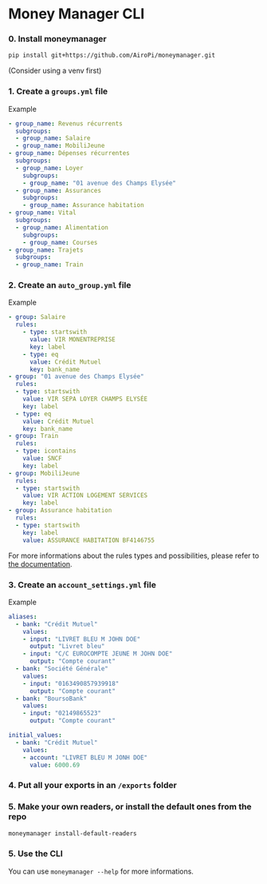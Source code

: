 # Money Manager CLI

### 0. Install moneymanager

```bash
pip install git+https://github.com/AiroPi/moneymanager.git
```
(Consider using a venv first)

### 1. Create a `groups.yml` file

Example
```yml
- group_name: Revenus récurrents
  subgroups:
  - group_name: Salaire
  - group_name: MobiliJeune
- group_name: Dépenses récurrentes
  subgroups:
  - group_name: Loyer
    subgroups:
    - group_name: "01 avenue des Champs Elysée"
  - group_name: Assurances
    subgroups:
    - group_name: Assurance habitation
- group_name: Vital
  subgroups:
  - group_name: Alimentation
    subgroups:
    - group_name: Courses
- group_name: Trajets
  subgroups:
  - group_name: Train
```

### 2. Create an `auto_group.yml` file

Example
```yml
- group: Salaire
  rules:
    - type: startswith
      value: VIR MONENTREPRISE
      key: label
    - type: eq
      value: Crédit Mutuel
      key: bank_name
- group: "01 avenue des Champs Elysée"
  rules:
  - type: startswith
    value: VIR SEPA LOYER CHAMPS ELYSÉE
    key: label
  - type: eq
    value: Crédit Mutuel
    key: bank_name
- group: Train
  rules:
  - type: icontains
    value: SNCF
    key: label
- group: MobiliJeune
  rules:
  - type: startswith
    value: VIR ACTION LOGEMENT SERVICES
    key: label
- group: Assurance habitation
  rules:
  - type: startswith
    key: label
    value: ASSURANCE HABITATION BF4146755
```

For more informations about the rules types and possibilities, please refer to [the documentation](https://www.youtube.com/watch?v=dQw4w9WgXcQ).


### 3. Create an `account_settings.yml` file

Example
```yml
aliases:
  - bank: "Crédit Mutuel"
    values:
    - input: "LIVRET BLEU M JOHN DOE"
      output: "Livret bleu"
    - input: "C/C EUROCOMPTE JEUNE M JOHN DOE"
      output: "Compte courant"
  - bank: "Société Générale"
    values:
    - input: "0163490857939918"
      output: "Compte courant"
  - bank: "BoursoBank"
    values:
    - input: "02149865523"
      output: "Compte courant"

initial_values:
  - bank: "Crédit Mutuel"
    values:
    - account: "LIVRET BLEU M JONH DOE"
      value: 6000.69
```

### 4. Put all your exports in an `/exports` folder

### 5. Make your own readers, or install the default ones from the repo

```bash
moneymanager install-default-readers
```

### 5. Use the CLI

You can use `moneymanager --help` for more informations.
